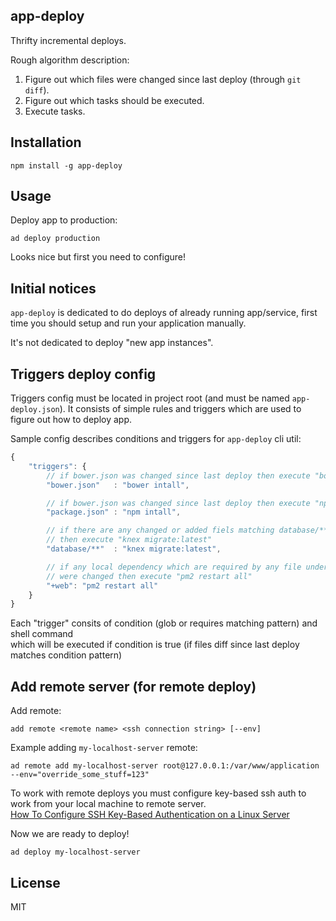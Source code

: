 ## app-deploy

Thrifty incremental deploys.

Rough algorithm description:

1. Figure out which files were changed since last deploy (through `git diff`).
2. Figure out which tasks should be executed.
3. Execute tasks.

## Installation

```
npm install -g app-deploy
```

## Usage

Deploy app to production:

```
ad deploy production
```

Looks nice but first you need to configure!

## Initial notices

`app-deploy` is dedicated to do deploys of already running app/service, first time you
should setup and run your application manually.

It's not dedicated to deploy "new app instances".

## Triggers deploy config

Triggers config must be located in project root (and must be named `app-deploy.json`).
It consists of simple rules and triggers which are used to figure out how to deploy app.

Sample config describes conditions and triggers for `app-deploy` cli util:

```js
{
	"triggers": {
		// if bower.json was changed since last deploy then execute "bower install"
		"bower.json"   : "bower intall",

		// if bower.json was changed since last deploy then execute "npm install"
		"package.json" : "npm intall",

		// if there are any changed or added fiels matching database/** globa pattern
		// then execute "knex migrate:latest"
		"database/**"  : "knex migrate:latest",

		// if any local dependency which are required by any file under web/**
		// were changed then execute "pm2 restart all"
		"+web": "pm2 restart all"
	}
}
```

Each "trigger" consits of condition (glob or requires matching pattern) and shell command   
which will be executed if condition is true (if files diff since last deploy matches condition pattern)

## Add remote server (for remote deploy)

Add remote:

```
add remote <remote name> <ssh connection string> [--env]
```

Example adding `my-localhost-server` remote:

```
ad remote add my-localhost-server root@127.0.0.1:/var/www/application --env="override_some_stuff=123"
```

To work with remote deploys you must configure key-based ssh auth to work from your local machine to remote server.   
[How To Configure SSH Key-Based Authentication on a Linux Server](https://www.digitalocean.com/community/tutorials/how-to-configure-ssh-key-based-authentication-on-a-linux-server)

Now we are ready to deploy!

```
ad deploy my-localhost-server
```

## License
MIT
